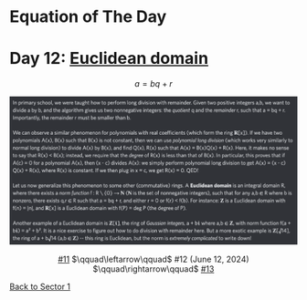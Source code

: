 # Equation of The Day

# Day 12: [Euclidean domain](https://en.wikipedia.org/wiki/Euclidean_domain)

$$a=bq+r$$

<picture><img alt="Day 12" src="0012.png"></picture>

<center><a href="0011.html">#11</a> $\qquad\leftarrow\qquad$ #12 (June 12, 2024) $\qquad\rightarrow\qquad$ <a href="0013.html">#13</a></center>

[Back to Sector 1](../0-63.md)

<script src="https://utteranc.es/client.js" repo="12AbBa/eotd" issue-term="pathname" theme="github-light" crossorigin="anonymous" async> </script>